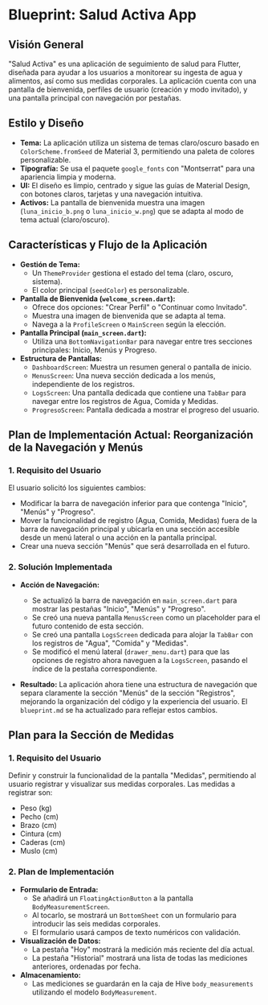 # Blueprint: Salud Activa App

## Visión General

"Salud Activa" es una aplicación de seguimiento de salud para Flutter, diseñada para ayudar a los usuarios a monitorear su ingesta de agua y alimentos, así como sus medidas corporales. La aplicación cuenta con una pantalla de bienvenida, perfiles de usuario (creación y modo invitado), y una pantalla principal con navegación por pestañas.

## Estilo y Diseño

- **Tema:** La aplicación utiliza un sistema de temas claro/oscuro basado en `ColorScheme.fromSeed` de Material 3, permitiendo una paleta de colores personalizable.
- **Tipografía:** Se usa el paquete `google_fonts` con "Montserrat" para una apariencia limpia y moderna.
- **UI:** El diseño es limpio, centrado y sigue las guías de Material Design, con botones claros, tarjetas y una navegación intuitiva.
- **Activos:** La pantalla de bienvenida muestra una imagen (`luna_inicio_b.png` o `luna_inicio_w.png`) que se adapta al modo de tema actual (claro/oscuro).

## Características y Flujo de la Aplicación

- **Gestión de Tema:**
    - Un `ThemeProvider` gestiona el estado del tema (claro, oscuro, sistema).
    - El color principal (`seedColor`) es personalizable.
- **Pantalla de Bienvenida (`welcome_screen.dart`):**
    - Ofrece dos opciones: "Crear Perfil" o "Continuar como Invitado".
    - Muestra una imagen de bienvenida que se adapta al tema.
    - Navega a la `ProfileScreen` o `MainScreen` según la elección.
- **Pantalla Principal (`main_screen.dart`):**
    - Utiliza una `BottomNavigationBar` para navegar entre tres secciones principales: Inicio, Menús y Progreso.
- **Estructura de Pantallas:**
    - `DashboardScreen`: Muestra un resumen general o pantalla de inicio.
    - `MenusScreen`: Una nueva sección dedicada a los menús, independiente de los registros.
    - `LogsScreen`: Una pantalla dedicada que contiene una `TabBar` para navegar entre los registros de Agua, Comida y Medidas.
    - `ProgresoScreen`: Pantalla dedicada a mostrar el progreso del usuario.

## Plan de Implementación Actual: Reorganización de la Navegación y Menús

### 1. Requisito del Usuario

El usuario solicitó los siguientes cambios:
- Modificar la barra de navegación inferior para que contenga "Inicio", "Menús" y "Progreso".
- Mover la funcionalidad de registro (Agua, Comida, Medidas) fuera de la barra de navegación principal y ubicarla en una sección accesible desde un menú lateral o una acción en la pantalla principal.
- Crear una nueva sección "Menús" que será desarrollada en el futuro.

### 2. Solución Implementada

- **Acción de Navegación:**
    - Se actualizó la barra de navegación en `main_screen.dart` para mostrar las pestañas "Inicio", "Menús" y "Progreso".
    - Se creó una nueva pantalla `MenusScreen` como un placeholder para el futuro contenido de esta sección.
    - Se creó una pantalla `LogsScreen` dedicada para alojar la `TabBar` con los registros de "Agua", "Comida" y "Medidas".
    - Se modificó el menú lateral (`drawer_menu.dart`) para que las opciones de registro ahora naveguen a la `LogsScreen`, pasando el índice de la pestaña correspondiente.

- **Resultado:** La aplicación ahora tiene una estructura de navegación que separa claramente la sección "Menús" de la sección "Registros", mejorando la organización del código y la experiencia del usuario. El `blueprint.md` se ha actualizado para reflejar estos cambios.

## Plan para la Sección de Medidas

### 1. Requisito del Usuario

Definir y construir la funcionalidad de la pantalla "Medidas", permitiendo al usuario registrar y visualizar sus medidas corporales. Las medidas a registrar son:
- Peso (kg)
- Pecho (cm)
- Brazo (cm)
- Cintura (cm)
- Caderas (cm)
- Muslo (cm)

### 2. Plan de Implementación

- **Formulario de Entrada:**
    - Se añadirá un `FloatingActionButton` a la pantalla `BodyMeasurementScreen`.
    - Al tocarlo, se mostrará un `BottomSheet` con un formulario para introducir las seis medidas corporales.
    - El formulario usará campos de texto numéricos con validación.
- **Visualización de Datos:**
    - La pestaña "Hoy" mostrará la medición más reciente del día actual.
    - La pestaña "Historial" mostrará una lista de todas las mediciones anteriores, ordenadas por fecha.
- **Almacenamiento:**
    - Las mediciones se guardarán en la caja de Hive `body_measurements` utilizando el modelo `BodyMeasurement`.
